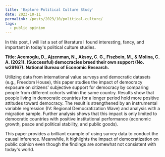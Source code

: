 ```yaml
---
title: 'Explore Political Culture Study'
date: 2023-10-11
permalink: /posts/2023/10/political-culture/
tags:
  - public opinion
---
```


In this post, I will list a set of literature I found interesting, fancy, and important in today's political culture studies.

**Title: Acemoglu, D., Ajzenman, N., Aksoy, C. G., Fiszbein, M., & Molina, C. A. (2021). (Successful) democracies breed their own support (No. w29167). National Bureau of Economic Research.**

Utilizing data from international value surveys and democratic datasets (e.g., Freedom House), this paper studies the impact of democracy exposure on citizens' subjective support for democracy by comparing people from different cohorts within the same country. Results show that people living in democratic countries for a longer period hold more positive attitudes toward democracy. The result is strengthened by an instrumental variable regression (IV: Regional Democratization Wave) and analysis with a migration sample. Further analysis shows that this impact is only limited to democratic countries with positive institutional performance (economic growth, peace and political stability, and public goods).  

This paper provides a brilliant example of using survey data to conduct the causal inference. Meanwhile, it highlights the impact of democratization on public opinion even though the findings are somewhat not consistent with today's world.  
